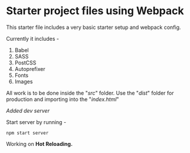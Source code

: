 # Starter project files using Webpack

This starter file includes a very basic starter setup and webpack config.

Currently it includes -

1. Babel
1. SASS
1. PostCSS
1. Autoprefixer
1. Fonts
1. Images

All work is to be done inside the "_src_" folder. Use the "_dist_" folder for production and importing into the "_index.html_"

_Added dev server_

Start server by running -

```
npm start server
```

Working on **Hot Reloading.**
